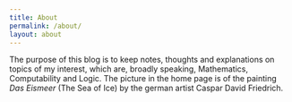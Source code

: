 ```yaml
---
title: About
permalink: /about/
layout: about
---
```


The purpose of this blog is to keep notes, thoughts and explanations on topics of my interest, which are, broadly speaking, Mathematics, Computability and Logic. The picture in the home page is of the painting *Das Eismeer* (The Sea of Ice) by the german artist Caspar David Friedrich.